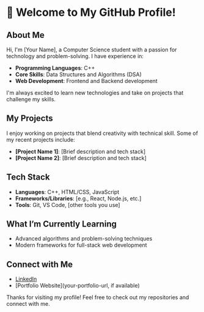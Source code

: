 # 👋 Welcome to My GitHub Profile!

## About Me
Hi, I'm [Your Name], a Computer Science student with a passion for technology and problem-solving. I have experience in:
- **Programming Languages**: C++
- **Core Skills**: Data Structures and Algorithms (DSA)
- **Web Development**: Frontend and Backend development

I'm always excited to learn new technologies and take on projects that challenge my skills.

## My Projects
I enjoy working on projects that blend creativity with technical skill. Some of my recent projects include:
- **[Project Name 1]**: [Brief description and tech stack]
- **[Project Name 2]**: [Brief description and tech stack]

## Tech Stack
- **Languages**: C++, HTML/CSS, JavaScript
- **Frameworks/Libraries**: [e.g., React, Node.js, etc.]
- **Tools**: Git, VS Code, [other tools you use]

## What I’m Currently Learning
- Advanced algorithms and problem-solving techniques
- Modern frameworks for full-stack web development

## Connect with Me
- [LinkedIn](www.linkedin.com/in/devashish-rawat-59786a284)
- [Portfolio Website](your-portfolio-url, if available)

Thanks for visiting my profile! Feel free to check out my repositories and connect with me.
